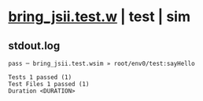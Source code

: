 # [bring_jsii.test.w](../../../../../examples/tests/valid/bring_jsii.test.w) | test | sim

## stdout.log
```log
pass ─ bring_jsii.test.wsim » root/env0/test:sayHello
 
Tests 1 passed (1)
Test Files 1 passed (1)
Duration <DURATION>
```

